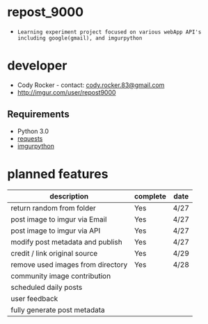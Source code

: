 # repost_9000
* `Learning experiment project focused on various webApp API's including google(gmail), and imgurpython`


developer
=========
- Cody Rocker - contact: cody.rocker.83@gmail.com
- http://imgur.com/user/repost9000

Requirements
------------
- Python 3.0
- [requests](http://docs.python-requests.org/en/latest/user/install/)
- [imgurpython](https://github.com/Imgur/imgurpython)

planned features
================
| description                        | complete |  date  |
|------------------------------------|----------|--------|
| return random from folder          |    Yes   |  4/27  |
| post image to imgur via Email      |    Yes   |  4/27  |
| post image to imgur via API        |    Yes   |  4/27  |
| modify post metadata and publish   |    Yes   |  4/27  |
| credit / link original source      |    Yes   |  4/29  |
| remove used images from directory  |    Yes   |  4/28  |
| community image contribution       |          |        |
| scheduled daily posts              |          |        |
| user feedback                      |          |        |
| fully generate post metadata       |          |        |
